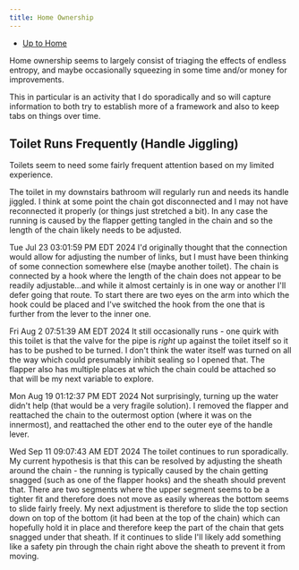 ```yaml
---
title: Home Ownership
---
```


- [Up to Home](./)

Home ownership seems to largely consist of triaging the
effects of endless entropy, and maybe occasionally squeezing
in some time and/or money for improvements.

This in particular is an activity that I do sporadically and
so will capture information to both try to establish more of
a framework and also to keep tabs on things over time.

## Toilet Runs Frequently (Handle Jiggling)

Toilets seem to need some fairly frequent attention based
on my limited experience.

The toilet in my downstairs bathroom will regularly run and
needs its handle jiggled. I think at some point the chain
got disconnected and I may not have reconnected it properly
(or things just stretched a bit). In any case the running
is caused by the flapper getting tangled in the chain and
so the length of the chain likely needs to be adjusted.

Tue Jul 23 03:01:59 PM EDT 2024
I'd originally thought that the connection would allow for
adjusting the number of links, but I must have been thinking
of some connection somewhere else (maybe another toilet).
The chain is connected by a hook where the length of the
chain does not appear to be readily adjustable...and while
it almost certainly is in one way or another I'll defer
going that route. To start there are two eyes on the arm
into which the hook could be placed and I've switched the hook
from the one that is further from the lever to the inner one.

Fri Aug  2 07:51:39 AM EDT 2024
It still occasionally runs - one quirk with this toilet is that
the valve for the pipe is _right_ up against the toilet itself
so it has to be pushed to be turned. I don't think the water
itself was turned on all the way which could presumably inhibit
sealing so I opened that. The flapper also has multiple places
at which the chain could be attached so that will be my next
variable to explore.

Mon Aug 19 01:12:37 PM EDT 2024
Not surprisingly, turning up the water didn't help (that would be
a very fragile solution). I removed the flapper and reattached
the chain to the outermost option (where it was on the innermost),
and reattached the other end to the outer eye of the handle lever.

Wed Sep 11 09:07:43 AM EDT 2024
The toilet continues to run sporadically. My current hypothesis is
that this can be resolved by adjusting the sheath around the chain -
the running is typically caused by the chain getting snagged
(such as one of the flapper hooks) and the sheath should prevent that.
There are two segments where the upper segment seems to be a
tighter fit and therefore does not move as easily whereas the bottom
seems to slide fairly freely. My next adjustment is therefore to
slide the top section down on top of the bottom (it had been at
the top of the chain) which can hopefully hold it in place and
therefore keep the part of the chain that gets snagged under
that sheath. If it continues to slide I'll likely add something
like a safety pin through the chain right above the sheath to
prevent it from moving.
